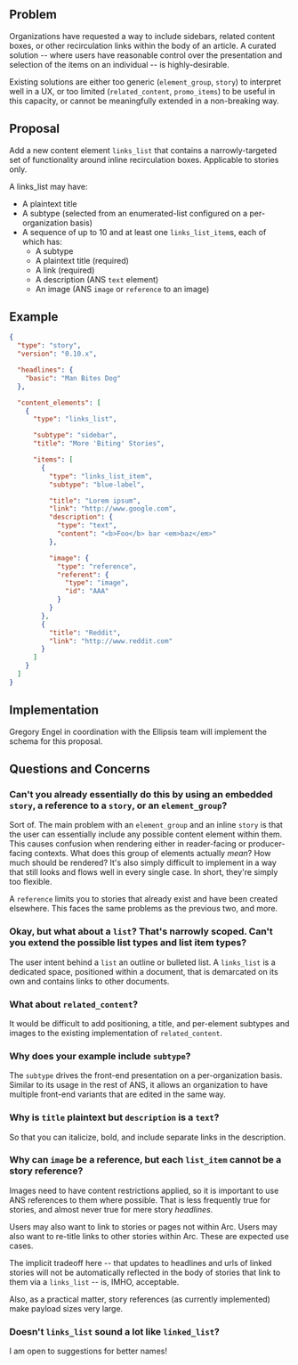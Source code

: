 ## Problem

Organizations have requested a way to include sidebars, related content boxes, or other recirculation links within the body of an article. A curated solution -- where users have reasonable control over the presentation and selection of the items on an individual -- is highly-desirable.

Existing solutions are either too generic (`element_group`, `story`) to interpret well in a UX, or too limited (`related_content`, `promo_items`) to be useful in this capacity, or cannot be meaningfully extended in a non-breaking way.


## Proposal

Add a new content element `links_list` that contains a narrowly-targeted set of functionality around inline recirculation boxes. Applicable to stories only.

A links_list may have:
* A plaintext title
* A subtype (selected from an enumerated-list configured on a per-organization basis)
* A sequence of up to 10 and at least one `links_list_item`s, each of which has:
    * A subtype
    * A plaintext title (required)
    * A link (required)
    * A description (ANS `text` element)
    * An image (ANS `image` or `reference` to an image)


## Example

```json
{
  "type": "story",
  "version": "0.10.x",

  "headlines": {
    "basic": "Man Bites Dog"
  },

  "content_elements": [
    {
      "type": "links_list",

      "subtype": "sidebar",
      "title": "More 'Biting' Stories",

      "items": [
        {
          "type": "links_list_item",
          "subtype": "blue-label",

          "title": "Lorem ipsum",
          "link": "http://www.google.com",
          "description": {
            "type": "text",
            "content": "<b>Foo</b> bar <em>baz</em>"
          },

          "image": {
            "type": "reference",
            "referent": {
              "type": "image",
              "id": "AAA"
            }
          }
        },
        {
          "title": "Reddit",
          "link": "http://www.reddit.com"
        }
      ]
    }
  ]
}
```

## Implementation

Gregory Engel in coordination with the Ellipsis team will implement the schema for this proposal.


## Questions and Concerns

### Can't you already essentially do this by using an embedded `story`, a reference to a `story`, or an `element_group`?

Sort of. The main problem with an `element_group` and an inline `story` is that the user can essentially include any possible content element within them. This causes confusion when rendering either in reader-facing or producer-facing contexts. What does this group of elements actually *mean*? How much should be rendered? It's also simply difficult to implement in a way that still looks and flows well in every single case. In short, they're simply too flexible.

A `reference` limits you to stories that already exist and have been created elsewhere. This faces the same problems as the previous two, and more.

### Okay, but what about a `list`? That's narrowly scoped. Can't you extend the possible list types and list item types?

The user intent behind a `list` an outline or bulleted list. A `links_list` is a dedicated space, positioned within a document, that is demarcated on its own and contains links to other documents.

### What about `related_content`?

It would be difficult to add positioning, a title, and per-element subtypes and images to the existing implementation of `related_content`.

### Why does your example include `subtype`?

The `subtype` drives the front-end presentation on a per-organization basis. Similar to its usage in the rest of ANS, it allows an organization to have multiple front-end variants that are edited in the same way.

### Why is `title` plaintext but `description` is a `text`?

So that you can italicize, bold, and include separate links in the description.

### Why can `image` be a reference, but each `list_item` cannot be a story reference?

Images need to have content restrictions applied, so it is important to use ANS references to them where possible. That is less frequently true for stories, and almost never true for mere story *headlines*.

Users may also want to link to stories or pages not within Arc. Users may also want to re-title links to other stories within Arc. These are expected use cases.

The implicit tradeoff here -- that updates to headlines and urls of linked stories will not be automatically reflected in the body of stories that link to them via a `links_list` -- is, IMHO, acceptable.

Also, as a practical matter, story references (as currently implemented) make payload sizes very large.

### Doesn't `links_list` sound a lot like `linked_list`?

I am open to suggestions for better names!
